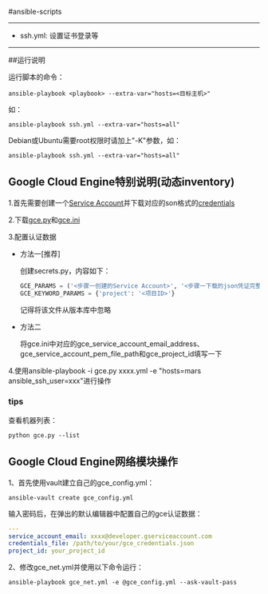 #ansible-scripts

---
+ ssh.yml: 设置证书登录等

---
##运行说明

运行脚本的命令：

```
ansible-playbook <playbook> --extra-var="hosts=<目标主机>"
```

如：

```
ansible-playbook ssh.yml --extra-var="hosts=all"
```

Debian或Ubuntu需要root权限时请加上"-K"参数，如：

```
ansible-playbook ssh.yml --extra-var="hosts=all"
```

## Google Cloud Engine特别说明(动态inventory)

1.首先需要创建一个[Service Account](https://developers.google.com/identity/protocols/OAuth2ServiceAccount#creatinganaccount)并下载对应的son格式的[credentials](https://support.google.com/cloud/answer/6158849?hl=en&ref_topic=6262490#serviceaccounts)

2.下载[gce.py](https://raw.githubusercontent.com/ansible/ansible/devel/contrib/inventory/gce.py)和[gce.ini](https://raw.githubusercontent.com/ansible/ansible/devel/contrib/inventory/gce.ini)

3.配置认证数据

+ 方法一[推荐]

  创建secrets.py，内容如下：

  ```python
  GCE_PARAMS = ('<步骤一创建的Service Account>', '<步骤一下载的json凭证完整路径>')
  GCE_KEYWORD_PARAMS = {'project': '<项目ID>'}
  ```

  记得将该文件从版本库中忽略


+ 方法二

  将gce.ini中对应的gce_service_account_email_address、gce_service_account_pem_file_path和gce_project_id填写一下

4.使用ansible-playbook -i gce.py xxxx.yml -e "hosts=mars ansible_ssh_user=xxx"进行操作

### tips

查看机器列表：

```shell
python gce.py --list
```



## Google Cloud Engine网络模块操作

1、首先使用vault建立自己的gce_config.yml：

```shell
ansible-vault create gce_config.yml
```

输入密码后，在弹出的默认编辑器中配置自己的gce认证数据：

```yaml
---
service_account_email: xxxx@developer.gserviceaccount.com
credentials_file: /path/to/your/gce_credentials.json
project_id: your_project_id
```

2、修改gce_net.yml并使用以下命令运行：

```shell
ansible-playbook gce_net.yml -e @gce_config.yml --ask-vault-pass
```

